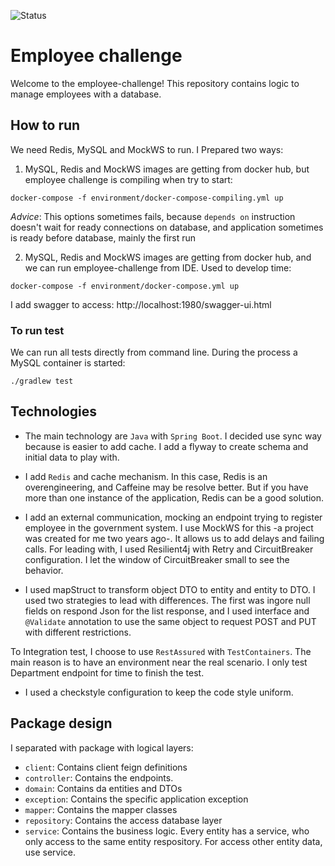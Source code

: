 ![Status](https://github.com/iundarigun/employee-challenge/actions/workflows/employee-challenge-ci.yml/badge.svg)
# Employee challenge

Welcome to the employee-challenge! This repository contains logic to manage employees with a database.

## How to run

We need Redis, MySQL and MockWS to run. I Prepared two ways:

1. MySQL, Redis and MockWS images are getting from docker hub, but employee challenge is compiling when try to start:
```shell
docker-compose -f environment/docker-compose-compiling.yml up
```
_Advice_: This options sometimes fails, because `depends on` instruction doesn't wait for ready connections on database, and application sometimes is ready before database, mainly the first run

2. MySQL, Redis and MockWS images are getting from docker hub, and we can run employee-challenge from IDE. Used to develop time:
```shell
docker-compose -f environment/docker-compose.yml up
```

I add swagger to access: http://localhost:1980/swagger-ui.html

### To run test

We can run all tests directly from command line. During the process a MySQL container is started:
```shell
./gradlew test
```

## Technologies
- The main technology are `Java` with `Spring Boot`. I decided use sync way because is easier to add cache.
I add a flyway to create schema and initial data to play with.
  
- I add `Redis` and cache mechanism. In this case, Redis is an overengineering, and Caffeine may be resolve better. But if you have more than one instance of the application, Redis can be a good solution.

- I add an external communication, mocking an endpoint trying to register employee in the government system. I use MockWS for this -a project was created for me two years ago-. It allows us to add delays and failing calls. For leading with, I used Resilient4j with Retry and CircuitBreaker configuration. I let the window of CircuitBreaker small to see the behavior.

- I used mapStruct to transform object DTO to entity and entity to DTO. I used two strategies to lead with differences. The first was ingore null fields on respond Json for the list response, and I used interface and `@Validate` annotation to use the same object to request POST and PUT with different restrictions. 

To Integration test, I choose to use `RestAssured` with `TestContainers`. The main reason is to have an environment near the real scenario. I only test Department endpoint for time to finish the test.

- I used a checkstyle configuration to keep the code style uniform.

## Package design
I separated with package with logical layers:
- `client`: Contains client feign definitions
- `controller`: Contains the endpoints.
- `domain`: Contains da entities and DTOs
- `exception`: Contains the specific application exception
- `mapper`: Contains the mapper classes
- `repository`: Contains the access database layer
- `service`: Contains the business logic. Every entity has a service, who only access to the same entity respository. For access other entity data, use service.